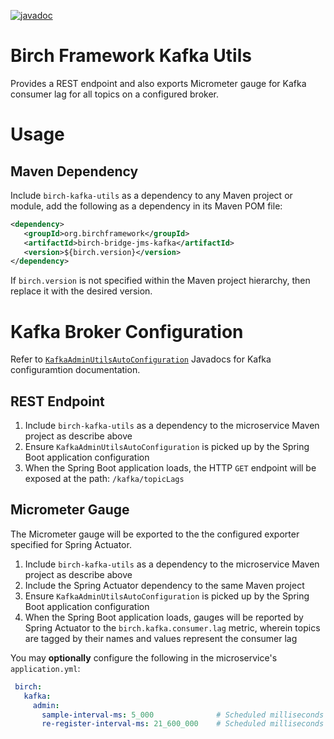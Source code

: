 [![javadoc](https://javadoc.io/badge2/org.birchframework/birch-kafka-utils/javadoc.svg)](https://javadoc.io/doc/org.birchframework/birch-kafka-utils)
# Birch Framework Kafka Utils
Provides a REST endpoint and also exports Micrometer gauge for Kafka consumer lag for all topics on a configured broker.

# Usage
## Maven Dependency
Include `birch-kafka-utils` as a dependency to any Maven project or module, add the following as a dependency in its Maven POM file:
```xml
<dependency>
   <groupId>org.birchframework</groupId>
   <artifactId>birch-bridge-jms-kafka</artifactId>
   <version>${birch.version}</version>
</dependency>
```
If `birch.version` is not specified within the Maven project hierarchy, then replace it with the desired version. 

# Kafka Broker Configuration
Refer to [`KafkaAdminUtilsAutoConfiguration`](https://javadoc.io/doc/org.birchframework/birch-kafka-utils/latest/org/birchframework/framework/kafka/KafkaAdminUtilsAutoConfiguration.html) Javadocs for Kafka configuramtion documentation.

## REST Endpoint 
1. Include `birch-kafka-utils` as a dependency to the microservice Maven project as describe above 
2. Ensure `KafkaAdminUtilsAutoConfiguration` is picked up by the Spring Boot application configuration
3. When the Spring Boot application loads, the HTTP `GET` endpoint will be exposed at the path: `/kafka/topicLags`

## Micrometer Gauge
The Micrometer gauge will be exported to the the configured exporter specified for Spring Actuator.
1. Include `birch-kafka-utils` as a dependency to the microservice Maven project as describe above
2. Include the Spring Actuator dependency to the same Maven project
3. Ensure `KafkaAdminUtilsAutoConfiguration` is picked up by the Spring Boot application configuration
4. When the Spring Boot application loads, gauges will be reported by Spring Actuator to the `birch.kafka.consumer.lag` metric, wherein topics are tagged by their names and values represent the consumer lag

You may **optionally** configure the following in the microservice's `application.yml`:
```yaml
 birch:
   kafka:
     admin:
       sample-interval-ms: 5_000              # Scheduled milliseconds interval of sampling consumer lags; defaults to every 5 seconds 
       re-register-interval-ms: 21_600_000    # Scheduled milliseconds interval of gauge re-registration in order to tag any new topics; defaults to every 6 hours
```
